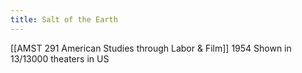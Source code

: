 ```yaml
---
title: Salt of the Earth
---
```

[[AMST 291 American Studies through Labor & Film]]
1954
Shown in 13/13000 theaters in US